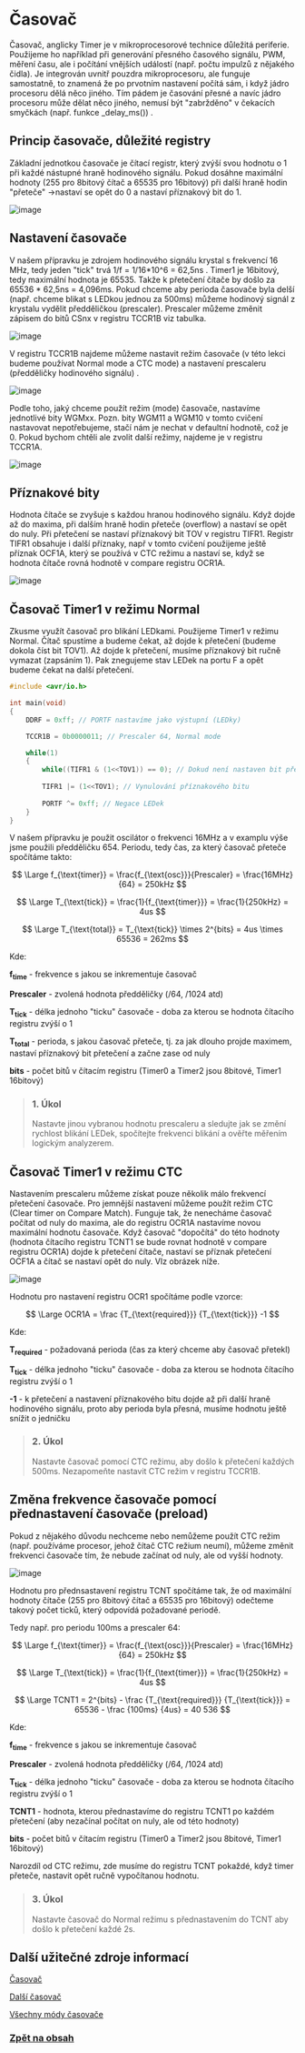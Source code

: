 <script type="text/javascript" id="MathJax-script" async 
  src="https://cdn.jsdelivr.net/npm/mathjax@3/es5/tex-svg.js"> 
</script> 

# Časovač

Časovač, anglicky Timer je v mikroprocesorové technice důležitá periferie. Použijeme ho například při generování přesného časového signálu, PWM, měření času, ale i počítání vnějších událostí (např. počtu impulzů z nějakého čidla). Je integrován uvnitř pouzdra mikroprocesoru, ale funguje samostatně, to znamená že po prvotním nastavení počítá sám, i když jádro procesoru dělá něco jiného. Tím pádem je časování přesné a navíc jádro procesoru může dělat něco jiného, nemusí být "zabržděno" v čekacích smyčkách (např. funkce _delay_ms()) .

## Princip časovače, důležité registry

Základní jednotkou časovače je čítací registr, který zvýší svou hodnotu o 1 při každé nástupné hraně hodinového signálu. Pokud dosáhne maximální hodnoty (255 pro 8bitový čítač a 65535 pro 16bitový) při další hraně hodin "přeteče" ->nastaví se opět do 0 a nastaví příznakový bit do 1.

![image](https://github.com/user-attachments/assets/c4c13016-1b2d-40f1-81c7-ca5e91862b35)

## Nastavení časovače

V našem přípravku je zdrojem hodinového signálu krystal s frekvencí 16 MHz, tedy jeden "tick" trvá 1/f = 1/16*10^6 = 62,5ns . Timer1 je 16bitový, tedy maximální hodnota je 65535. Takže k přetečení čítače by došlo za 65536 *  62,5ns = 4,096ms. Pokud chceme aby perioda časovače byla delší (např. chceme blikat s LEDkou jednou za 500ms) můžeme hodinový signál z krystalu vydělit předděličkou (prescaler). Prescaler můžeme změnit zápisem do bitů CSnx v registru TCCR1B viz tabulka.

![image](https://github.com/user-attachments/assets/1aa90833-aa8f-49f3-bf8b-b20401c2be39)

V registru TCCR1B najdeme můžeme nastavit režim časovače (v této lekci budeme používat Normal mode a CTC mode) a nastavení prescaleru (předděličky hodinového signálu) .

![image](https://github.com/user-attachments/assets/03858294-1551-4f8e-a3e9-1179efdfa39f)

Podle toho, jaký chceme použít režim (mode) časovače, nastavíme jednotlivé bity WGMxx. Pozn. bity  WGM11 a WGM10 v tomto cvičení nastavovat nepotřebujeme, stačí nám je nechat v defaultní hodnotě, což je 0. Pokud bychom chtěli ale zvolit další režimy, najdeme je v registru TCCR1A. 

![image](https://github.com/user-attachments/assets/1686f100-b836-415c-a0d4-cf21dd0fff0c)



## Příznakové bity
Hodnota čítače se zvyšuje s každou hranou hodinového signálu. Když dojde až do maxima, při dalším hraně hodin přeteče (overflow) a nastaví se opět do nuly. Při přetečení se nastaví příznakový bit TOV v registru TIFR1. Registr TIFR1 obsahuje i další příznaky, např v tomto cvičení použijeme ještě příznak OCF1A, který se používá v CTC režimu a nastaví se, když se hodnota čítače rovná hodnotě v compare registru OCR1A. 

![image](https://github.com/user-attachments/assets/7e6b6389-acac-4013-b738-894638c304be)



## Časovač Timer1 v režimu Normal

Zkusme využít časovač pro blikání LEDkami. Použijeme Timer1 v režimu Normal. Čítač spustíme a budeme čekat, až dojde k přetečení (budeme dokola číst bit TOV1). Až dojde k přetečení, musíme příznakový bit ručně vymazat (zapsáním 1). Pak znegujeme stav LEDek na portu F a opět budeme čekat na další přetečení.

```c
#include <avr/io.h>

int main(void)
{
	DDRF = 0xff; // PORTF nastavíme jako výstupní (LEDky)

	TCCR1B = 0b0000011; // Prescaler 64, Normal mode

	while(1)
	{
		while((TIFR1 & (1<<TOV1)) == 0); // Dokud není nastaven bit přetečení časovače, nedělej nic
		
		TIFR1 |= (1<<TOV1); // Vynulování příznakového bitu
		
		PORTF ^= 0xff; // Negace LEDek
	}
}

```

V našem přípravku je použit oscilátor o frekvenci 16MHz a v examplu výše jsme použili předděličku 654. Periodu, tedy čas, za který časovač přeteče spočítáme takto:

$$
\Large f_{\text{timer}} = \frac{f_{\text{osc}}}{Prescaler} = \frac{16MHz}{64} = 250kHz
$$

$$
\Large T_{\text{tick}} = \frac{1}{f_{\text{timer}}} = \frac{1}{250kHz} = 4us
$$

$$
\Large T_{\text{total}} = T_{\text{tick}} \times 2^{bits}  = 4us \times 65536 = 262ms
$$

Kde:

**f<sub>time</sub>**  - frekvence s jakou se inkrementuje časovač

**Prescaler** - zvolená hodnota předděličky (/64, /1024 atd) 

**T<sub>tick</sub>**  - délka jednoho "ticku" časovače - doba za kterou se hodnota čítacího registru zvýší o 1

**T<sub>total</sub>**  - perioda, s jakou časovač přeteče, tj. za jak dlouho projde maximem, nastaví příznakový bit přetečení a začne zase od nuly

**bits** - počet bitů v čítacím registru (Timer0 a Timer2 jsou 8bitové, Timer1 16bitový)

>### 1. Úkol
>Nastavte jinou vybranou hodnotu prescaleru a sledujte jak se změní rychlost blikání LEDek, spočítejte frekvenci blikání a ověřte měřením logickým analyzerem.

## Časovač Timer1 v režimu CTC
Nastavením prescaleru můžeme získat pouze několik málo frekvencí přetečení časovače. Pro jemnější nastavení můžeme použít režim CTC (Clear timer on Compare Match). Funguje tak, že nenecháme časovač počítat od nuly do maxima, ale do registru OCR1A nastavíme novou maximální hodnotu časovače. Když časovač "dopočítá" do této hodnoty (hodnota čítacího registru TCNT1 se bude rovnat hodnotě v compare registru OCR1A) dojde k přetečení čítače, nastaví se příznak přetečení OCF1A a čítač se nastaví opět do nuly. VIz obrázek níže.

![image](https://github.com/user-attachments/assets/8d2910e8-3add-4462-b892-426b771df6f6)

Hodnotu pro nastavení registru OCR1 spočítáme podle vzorce:

$$
\Large OCR1A = \frac  {T_{\text{required}}} {T_{\text{tick}}} -1
$$

Kde:

**T<sub>required</sub>**  - požadovaná perioda (čas za který chceme aby časovač přetekl)

**T<sub>tick</sub>**  - délka jednoho "ticku" časovače - doba za kterou se hodnota čítacího registru zvýší o 1

**-1** - k přetečení a nastavení příznakového bitu dojde až při další hraně hodinového signálu, proto aby perioda byla přesná, musíme hodnotu ještě snížit o jedničku

>### 2. Úkol 
>Nastavte časovač pomocí CTC režimu, aby došlo k přetečení každých 500ms. Nezapomeňte nastavit CTC režim v registru TCCR1B.


## Změna frekvence časovače pomocí přednastavení časovače (preload)

Pokud z nějakého důvodu nechceme nebo nemůžeme použít CTC režim (např. používáme procesor, jehož čítač CTC režium neumí), můžeme změnit frekvenci časovače tím, že nebude začínat od nuly, ale od vyšší hodnoty.

![image](https://github.com/user-attachments/assets/065ff747-06ff-49ed-b3b2-4533922b9b37)

Hodnotu pro přednsastavení registru TCNT spočítáme tak, že od maximální hodnoty čítače (255 pro 8bitový čítač a 65535 pro 16bitový) odečteme takový počet ticků, který odpovídá požadované periodě.

Tedy např. pro periodu 100ms a prescaler 64:

$$
\Large f_{\text{timer}} = \frac{f_{\text{osc}}}{Prescaler} = \frac{16MHz}{64} = 250kHz
$$

$$
\Large T_{\text{tick}} = \frac{1}{f_{\text{timer}}} = \frac{1}{250kHz} = 4us
$$

$$
\Large TCNT1 = 2^{bits} - \frac {T_{\text{required}}} {T_{\text{tick}}} = 65536 - \frac {100ms} {4us} = 40 536
$$

Kde:

**f<sub>time</sub>**  - frekvence s jakou se inkrementuje časovač

**Prescaler** - zvolená hodnota předděličky (/64, /1024 atd) 

**T<sub>tick</sub>**  - délka jednoho "ticku" časovače - doba za kterou se hodnota čítacího registru zvýší o 1

**TCNT1**  - hodnota, kterou přednastavíme do registru TCNT1 po každém přetečení (aby nezačínal počítat on nuly, ale od této hodnoty)

**bits** - počet bitů v čítacím registru (Timer0 a Timer2 jsou 8bitové, Timer1 16bitový)



Narozdíl od CTC režimu, zde musíme do registru TCNT pokaždé, když timer přeteče, nastavit opět ručně vypočítanou hodnotu.

>### 3. Úkol
>Nastavte časovač do Normal režimu s přednastavením do TCNT aby došlo k přetečení každé 2s.

## Další užitečné zdroje informací

[Časovač](https://www.electronicwings.com/avr-atmega/atmega1632-timer)

[Další časovač](https://bennthomsen.wordpress.com/arduino/peripherals/timers/)

[Všechny módy časovače](https://fabacademy.org/2015/eu/students/gunnarsson.thorarinn_b.b/docs/d7/Timers.pdf)

### [Zpět na obsah](README.md)
